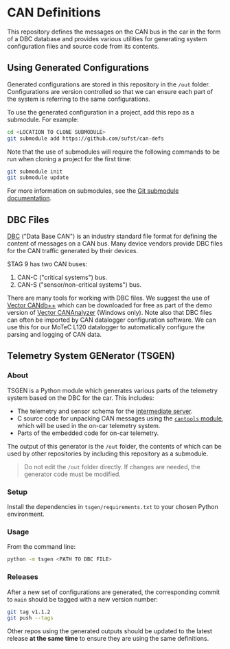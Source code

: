 # CAN Definitions

This repository defines the messages on the CAN bus in the car in the form of
a DBC database and provides various utilities for generating system
configuration files and source code from its contents.

## Using Generated Configurations

Generated configurations are stored in this repository in the `/out` folder. 
Configurations are version controlled so that we can ensure each part of the
system is referring to the same configurations.

To use the generated configuration in a project, add this repo as a submodule.
For example:

```sh
cd <LOCATION TO CLONE SUBMODULE>
git submodule add https://github.com/sufst/can-defs
```

Note that the use of submodules will require the following commands to be run
when cloning a project for the first time:

```sh
git submodule init
git submodule update
```

For more information on submodules, see the [Git submodule documentation](https://git-scm.com/book/en/v2/Git-Tools-Submodules).

## DBC Files

[DBC](https://www.csselectronics.com/pages/can-dbc-file-database-intro) ("Data 
Base CAN") is an industry standard file format for defining the content of 
messages on a CAN bus. Many device vendors provide DBC files for the CAN traffic
generated by their devices.

STAG 9 has two CAN buses:

1. CAN-C ("critical systems") bus.
2. CAN-S ("sensor/non-critical systems") bus.

There are many tools for working with DBC files. We suggest the use of
[Vector CANdb++](https://www.vector.com/int/en/products/products-a-z/software/candb/)
which can be downloaded for free as part of the demo version of 
[Vector CANAnalyzer](https://www.vector.com/int/en/know-how/can/?gclid=CjwKCAiAr4GgBhBFEiwAgwORrSS5noGQYSs2JXWZldSavdWmvrEMF7twi48yqAelNUjuDMdQizQXYxoCqrMQAvD_BwE) 
(Windows only). Note also that DBC files can often be imported by CAN datalogger configuration 
software. We can use this for our MoTeC L120 datalogger to automatically 
configure the parsing and logging of CAN data.

## Telemetry System GENerator (TSGEN) 

### About
TSGEN is a Python module which generates various parts of the telemetry system
based on the DBC for the car. This includes:

- The telemetry and sensor schema for the [intermediate server](https://github.com/sufst/intermediate-server).
- C source code for unpacking CAN messages using the [`cantools` module](https://pypi.org/project/cantools/),
  which will be used in the on-car telemetry system.
- Parts of the embedded code for on-car telemetry.

The output of this generator is the `/out` folder, the contents of which can be used by other repositories by including this repository as a submodule.

> Do not edit the `/out` folder directly. If changes are needed, the generator
  code must be modified.

### Setup

Install the dependencies in `tsgen/requirements.txt` to your chosen Python
environment.

### Usage

From the command line:

```sh
python -m tsgen <PATH TO DBC FILE>
```

### Releases
After a new set of configurations are generated, the corresponding commit to `main` should be tagged with a new version number:

```sh
git tag v1.1.2
git push --tags
```

Other repos using the generated outputs should be updated to the latest release **at the same time** to ensure they are using the same definitions.
